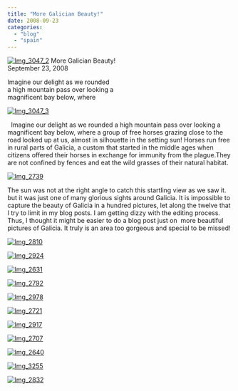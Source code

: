 ```yaml
---
title: "More Galician Beauty!"
date: 2008-09-23
categories: 
  - "blog"
  - "spain"
---
```


 [![Img_3047_2](http://soultravelers3new.local/images/2008/09/23/img_3047_2.jpg "Img_3047_2")](https://pub-ac94b3f306b24c0dba4238943c97f2e1.r2.dev/photos/uncategorized/2008/09/23/img_3047_2.jpg) More Galician Beauty!  
September 23, 2008

Imagine our delight as we rounded  
a high mountain pass over looking a  
magnificent bay below, where

<!--more-->

[![Img_3047_3](http://soultravelers3new.local/images/2008/09/23/img_3047_3.jpg "Img_3047_3")](https://pub-ac94b3f306b24c0dba4238943c97f2e1.r2.dev/photos/uncategorized/2008/09/23/img_3047_3.jpg)

  
  Imagine our delight as we rounded a high mountain pass over looking a magnificent bay below, where a group of free horses grazing close to the road looked up at us, almost in silhouette in the setting sun! Horses run free in rural parts of Galicia, a custom that started in the middle ages when citizens offered their horses in exchange for immunity from the plague.They are not confined by fences and eat the wild grasses of their natural habitat.

[![Img_2739](https://pub-ac94b3f306b24c0dba4238943c97f2e1.r2.dev/img_2739.jpg "Img_2739")](https://pub-ac94b3f306b24c0dba4238943c97f2e1.r2.dev/photos/uncategorized/2008/09/23/img_2739.jpg)

The sun was not at the right angle to catch this startling view as we saw it. but it was just one of many glorious sights around Galicia. It is impossible to capture the beauty of Galicia in a hundred pictures, let along the twelve that I try to limit in my blog posts. I am getting dizzy with the editing process. Thus, I thought it might be easier to do a blog post just on  more beautiful pictures of Galicia. It truly is an area too gorgeous and special to be missed!

[![Img_2810](http://soultravelers3new.local/images/2008/09/23/img_2810.jpg "Img_2810")](https://pub-ac94b3f306b24c0dba4238943c97f2e1.r2.dev/photos/uncategorized/2008/09/23/img_2810.jpg)

[![Img_2924](http://soultravelers3new.local/images/2008/09/23/img_2924.jpg "Img_2924")](https://pub-ac94b3f306b24c0dba4238943c97f2e1.r2.dev/photos/uncategorized/2008/09/23/img_2924.jpg)

[![Img_2631](http://soultravelers3new.local/images/2008/09/23/img_2631.jpg "Img_2631")](https://pub-ac94b3f306b24c0dba4238943c97f2e1.r2.dev/photos/uncategorized/2008/09/23/img_2631.jpg)

[![Img_2792](https://pub-ac94b3f306b24c0dba4238943c97f2e1.r2.dev/img_2792.jpg "Img_2792")](https://pub-ac94b3f306b24c0dba4238943c97f2e1.r2.dev/photos/uncategorized/2008/09/23/img_2792.jpg)

[![Img_2978](http://soultravelers3new.local/images/2008/09/23/img_2978.jpg "Img_2978")](https://pub-ac94b3f306b24c0dba4238943c97f2e1.r2.dev/photos/uncategorized/2008/09/23/img_2978.jpg)

[![Img_2721](http://soultravelers3new.local/images/2008/09/23/img_2721.jpg "Img_2721")](https://pub-ac94b3f306b24c0dba4238943c97f2e1.r2.dev/photos/uncategorized/2008/09/23/img_2721.jpg)

[![Img_2917](https://pub-ac94b3f306b24c0dba4238943c97f2e1.r2.dev/img_2917.jpg "Img_2917")](https://pub-ac94b3f306b24c0dba4238943c97f2e1.r2.dev/photos/uncategorized/2008/09/23/img_2917.jpg)

[![Img_2707](https://pub-ac94b3f306b24c0dba4238943c97f2e1.r2.dev/img_2707.jpg "Img_2707")](https://pub-ac94b3f306b24c0dba4238943c97f2e1.r2.dev/photos/uncategorized/2008/09/23/img_2707.jpg)

[![Img_2640](http://soultravelers3new.local/images/2008/09/23/img_2640.jpg "Img_2640")](https://pub-ac94b3f306b24c0dba4238943c97f2e1.r2.dev/photos/uncategorized/2008/09/23/img_2640.jpg)

[](https://pub-ac94b3f306b24c0dba4238943c97f2e1.r2.dev/photos/uncategorized/2008/09/23/img_2984.jpg)

[![Img_3255](http://soultravelers3new.local/images/2008/09/23/img_3255.jpg "Img_3255")](https://pub-ac94b3f306b24c0dba4238943c97f2e1.r2.dev/photos/uncategorized/2008/09/23/img_3255.jpg)

[![Img_2832](https://pub-ac94b3f306b24c0dba4238943c97f2e1.r2.dev/img_2832.jpg "Img_2832")](https://pub-ac94b3f306b24c0dba4238943c97f2e1.r2.dev/photos/uncategorized/2008/09/23/img_2832.jpg)
